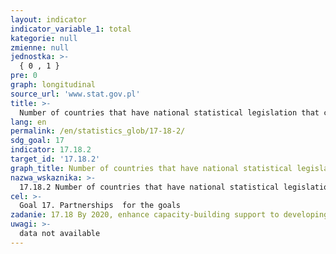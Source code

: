 ```yaml
---
layout: indicator
indicator_variable_1: total
kategorie: null
zmienne: null
jednostka: >-
  { 0 , 1 }
pre: 0
graph: longitudinal
source_url: 'www.stat.gov.pl'
title: >-
  Number of countries that have national statistical legislation that complies with the Fundamental Principles of Official Statistics
lang: en
permalink: /en/statistics_glob/17-18-2/
sdg_goal: 17
indicator: 17.18.2
target_id: '17.18.2'
graph_title: Number of countries that have national statistical legislation that complies with the Fundamental Principles of Official Statistics
nazwa_wskaznika: >-
  17.18.2 Number of countries that have national statistical legislation that complies with the Fundamental Principles of Official Statistics
cel: >-
  Goal 17. Partnerships  for the goals
zadanie: 17.18 By 2020, enhance capacity-building support to developing countries, including for least developed countries and small island developing States, to increase significantly the availability of high-quality, timely and reliable data disaggregated by income, gender, age, race, ethnicity, migratory status, disability, geographic location and other characteristics relevant in national contexts
uwagi: >-
  data not available
---
```

